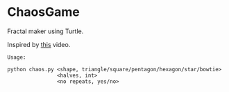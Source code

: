 # ChaosGame
Fractal maker using Turtle.

Inspired by [this](https://www.youtube.com/watch?v=kbKtFN71Lfs) video.

    Usage: 

    python chaos.py <shape, triangle/square/pentagon/hexagon/star/bowtie>
                    <halves, int> 
                    <no repeats, yes/no>
